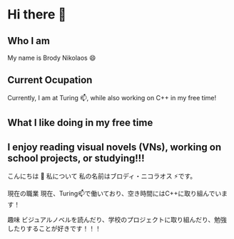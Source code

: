 # Hi there 👋

## Who I am
  My name is Brody Nikolaos 😄

## Current Ocupation
  Currently, I am at Turing 📫, while also working on C++ in my free time!

## What I like doing in my free time
  I enjoy reading visual novels (VNs), working on school projects, or studying!!!
---------------------------------------------------------------------------------------------
こんにちは 👋
私について
私の名前はブロディ・ニコラオス ⚡です。

現在の職業
現在、Turing📫で働いており、空き時間にはC++に取り組んでいます！

趣味
ビジュアルノベルを読んだり、学校のプロジェクトに取り組んだり、勉強したりすることが好きです！！！

<!--
**BrodyNics77/BrodyNics77** is a ✨ _special_ ✨ repository because its `README.md` (this file) appears on your GitHub profile.

Here are some ideas to get you started:

- 🔭 I’m currently working on ...
- 🌱 I’m currently learning ...
- 👯 I’m looking to collaborate on ...
- 🤔 I’m looking for help with ...
- 💬 Ask me about ...
- 📫 How to reach me: ...
- 😄 Pronouns: ...
- ⚡ Fun fact: ...
-->
